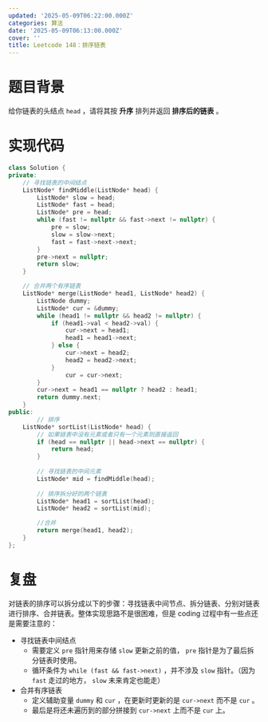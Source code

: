 ```yaml
---
updated: '2025-05-09T06:22:00.000Z'
categories: 算法
date: '2025-05-09T06:13:00.000Z'
cover: ''
title: Leetcode 148：排序链表
---
```


# 题目背景


给你链表的头结点 `head` ，请将其按 **升序** 排列并返回 **排序后的链表** 。


# 实现代码


```c++
class Solution {
private:
    // 寻找链表的中间结点
    ListNode* findMiddle(ListNode* head) {
        ListNode* slow = head;
        ListNode* fast = head;
        ListNode* pre = head;
        while (fast != nullptr && fast->next != nullptr) {
            pre = slow;
            slow = slow->next;
            fast = fast->next->next;
        }
        pre->next = nullptr;
        return slow;
    }

    // 合并两个有序链表
    ListNode* merge(ListNode* head1, ListNode* head2) {
        ListNode dummy;
        ListNode* cur = &dummy;
        while (head1 != nullptr && head2 != nullptr) {
            if (head1->val < head2->val) {
                cur->next = head1;
                head1 = head1->next;
            } else {
                cur->next = head2;
                head2 = head2->next;
            }
                cur = cur->next;
        }
        cur->next = head1 == nullptr ? head2 : head1;
        return dummy.next;
    }
public:
		// 排序
    ListNode* sortList(ListNode* head) {
        // 如果链表中没有元素或者只有一个元素则直接返回
        if (head == nullptr || head->next == nullptr) {
            return head;
        }
        
        // 寻找链表的中间元素
        ListNode* mid = findMiddle(head);
        
        // 排序拆分好的两个链表
        ListNode* head1 = sortList(head);
        ListNode* head2 = sortList(mid);

        //合并
        return merge(head1, head2);
    }
};
```


# 复盘


对链表的排序可以拆分成以下的步骤：寻找链表中间节点、拆分链表、分别对链表进行排序、合并链表。整体实现思路不是很困难，但是 coding 过程中有一些点还是需要注意的：

- 寻找链表中间结点
    - 需要定义 `pre` 指针用来存储 `slow` 更新之前的值， `pre` 指针是为了最后拆分链表时使用。
    - 循环条件为 `while (fast && fast->next)` ，并不涉及 `slow` 指针。（因为 `fast` 走过的地方， `slow` 未来肯定也能走）
- 合并有序链表
    - 定义辅助变量 `dummy` 和 `cur` ，在更新时更新的是 `cur->next` 而不是 `cur` 。
    - 最后是将还未遍历到的部分拼接到 `cur->next` 上而不是 `cur` 上。
